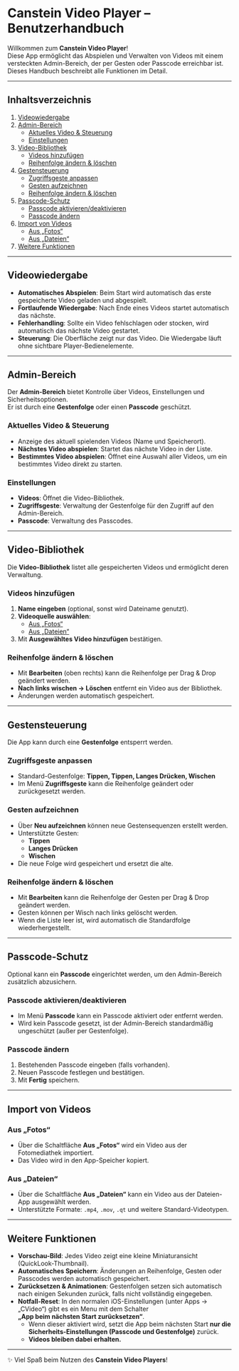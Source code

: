 # Canstein Video Player – Benutzerhandbuch

Willkommen zum **Canstein Video Player**!  
Diese App ermöglicht das Abspielen und Verwalten von Videos mit einem versteckten Admin-Bereich, der per Gesten oder Passcode erreichbar ist.  
Dieses Handbuch beschreibt alle Funktionen im Detail.

---

## Inhaltsverzeichnis
1. [Videowiedergabe](#videowiedergabe)
2. [Admin-Bereich](#admin-bereich)
   - [Aktuelles Video & Steuerung](#aktuelles-video--steuerung)
   - [Einstellungen](#einstellungen)
3. [Video-Bibliothek](#video-bibliothek)
   - [Videos hinzufügen](#videos-hinzufügen)
   - [Reihenfolge ändern & löschen](#reihenfolge-ändern--löschen)
4. [Gestensteuerung](#gestensteuerung)
   - [Zugriffsgeste anpassen](#zugriffsgeste-anpassen)
   - [Gesten aufzeichnen](#gesten-aufzeichnen)
   - [Reihenfolge ändern & löschen](#reihenfolge-ändern--löschen-1)
5. [Passcode-Schutz](#passcode-schutz)
   - [Passcode aktivieren/deaktivieren](#passcode-aktivierendeaktivieren)
   - [Passcode ändern](#passcode-ändern)
6. [Import von Videos](#import-von-videos)
   - [Aus „Fotos“](#aus-fotos)
   - [Aus „Dateien“](#aus-dateien)
7. [Weitere Funktionen](#weitere-funktionen)

---

## Videowiedergabe
- **Automatisches Abspielen**: Beim Start wird automatisch das erste gespeicherte Video geladen und abgespielt.  
- **Fortlaufende Wiedergabe**: Nach Ende eines Videos startet automatisch das nächste.  
- **Fehlerhandling**: Sollte ein Video fehlschlagen oder stocken, wird automatisch das nächste Video gestartet.  
- **Steuerung**: Die Oberfläche zeigt nur das Video. Die Wiedergabe läuft ohne sichtbare Player-Bedienelemente.  

---

## Admin-Bereich
Der **Admin-Bereich** bietet Kontrolle über Videos, Einstellungen und Sicherheitsoptionen.  
Er ist durch eine **Gestenfolge** oder einen **Passcode** geschützt.

### Aktuelles Video & Steuerung
- Anzeige des aktuell spielenden Videos (Name und Speicherort).  
- **Nächstes Video abspielen**: Startet das nächste Video in der Liste.  
- **Bestimmtes Video abspielen**: Öffnet eine Auswahl aller Videos, um ein bestimmtes Video direkt zu starten.  

### Einstellungen
- **Videos**: Öffnet die Video-Bibliothek.  
- **Zugriffsgeste**: Verwaltung der Gestenfolge für den Zugriff auf den Admin-Bereich.  
- **Passcode**: Verwaltung des Passcodes.  

---

## Video-Bibliothek
Die **Video-Bibliothek** listet alle gespeicherten Videos und ermöglicht deren Verwaltung.  

### Videos hinzufügen
1. **Name eingeben** (optional, sonst wird Dateiname genutzt).  
2. **Videoquelle auswählen**:
   - [Aus „Fotos“](#aus-fotos)  
   - [Aus „Dateien“](#aus-dateien)  
3. Mit **Ausgewähltes Video hinzufügen** bestätigen.  

### Reihenfolge ändern & löschen
- Mit **Bearbeiten** (oben rechts) kann die Reihenfolge per Drag & Drop geändert werden.  
- **Nach links wischen → Löschen** entfernt ein Video aus der Bibliothek.  
- Änderungen werden automatisch gespeichert.  

---

## Gestensteuerung
Die App kann durch eine **Gestenfolge** entsperrt werden.  

### Zugriffsgeste anpassen
- Standard-Gestenfolge: **Tippen, Tippen, Langes Drücken, Wischen**  
- Im Menü **Zugriffsgeste** kann die Reihenfolge geändert oder zurückgesetzt werden.  

### Gesten aufzeichnen
- Über **Neu aufzeichnen** können neue Gestensequenzen erstellt werden.  
- Unterstützte Gesten:
  - **Tippen**  
  - **Langes Drücken**  
  - **Wischen**  
- Die neue Folge wird gespeichert und ersetzt die alte.  

### Reihenfolge ändern & löschen
- Mit **Bearbeiten** kann die Reihenfolge der Gesten per Drag & Drop geändert werden.  
- Gesten können per Wisch nach links gelöscht werden.  
- Wenn die Liste leer ist, wird automatisch die Standardfolge wiederhergestellt.  

---

## Passcode-Schutz
Optional kann ein **Passcode** eingerichtet werden, um den Admin-Bereich zusätzlich abzusichern.  

### Passcode aktivieren/deaktivieren
- Im Menü **Passcode** kann ein Passcode aktiviert oder entfernt werden.  
- Wird kein Passcode gesetzt, ist der Admin-Bereich standardmäßig ungeschützt (außer per Gestenfolge).  

### Passcode ändern
1. Bestehenden Passcode eingeben (falls vorhanden).  
2. Neuen Passcode festlegen und bestätigen.  
3. Mit **Fertig** speichern.  

---

## Import von Videos
### Aus „Fotos“
- Über die Schaltfläche **Aus „Fotos“** wird ein Video aus der Fotomediathek importiert.  
- Das Video wird in den App-Speicher kopiert.  

### Aus „Dateien“
- Über die Schaltfläche **Aus „Dateien“** kann ein Video aus der Dateien-App ausgewählt werden.  
- Unterstützte Formate: `.mp4`, `.mov`, `.qt` und weitere Standard-Videotypen.  

---

## Weitere Funktionen
- **Vorschau-Bild**: Jedes Video zeigt eine kleine Miniaturansicht (QuickLook-Thumbnail).  
- **Automatisches Speichern**: Änderungen an Reihenfolge, Gesten oder Passcodes werden automatisch gespeichert.  
- **Zurücksetzen & Animationen**: Gestenfolgen setzen sich automatisch nach einigen Sekunden zurück, falls nicht vollständig eingegeben.  
- **Notfall-Reset**: In den normalen iOS-Einstellungen (unter Apps -> „CVideo“) gibt es ein Menu mit dem Schalter  
  **„App beim nächsten Start zurücksetzen“**.  
  - Wenn dieser aktiviert wird, setzt die App beim nächsten Start **nur die Sicherheits-Einstellungen (Passcode und Gestenfolge)** zurück.  
  - **Videos bleiben dabei erhalten.**  

---

✨ Viel Spaß beim Nutzen des **Canstein Video Players**!
